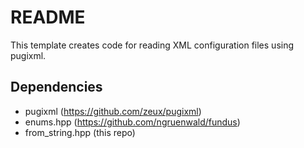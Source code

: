 # README

This template creates code for reading XML configuration files using pugixml.

## Dependencies

* pugixml (https://github.com/zeux/pugixml)
* enums.hpp (https://github.com/ngruenwald/fundus)
* from_string.hpp (this repo)

